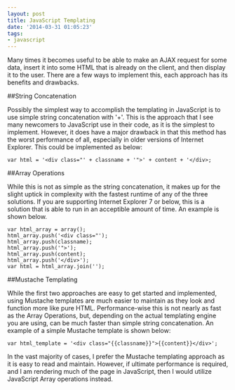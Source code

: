 ```yaml
---
layout: post
title: JavaScript Templating
date: '2014-03-31 01:05:23'
tags:
- javascript
---
```


Many times it becomes useful to be able to make an AJAX request for some data, insert it into some HTML that is already on the client, and then display it to the user. There are a few ways to implement this, each approach has its benefits and drawbacks.

##String Concatenation

Possibly the simplest way to accomplish the templating in JavaScript is to use simple string concatenation with '+'. This is the approach that I see many newcomers to JavaScript use in their code, as it is the simplest to implement. However, it does have a major drawback in that this method has the worst performance of all, especially in older versions of Internet Explorer. This could be implemented as below:

```
var html = '<div class="' + classname + '">' + content + '</div>;
```

##Array Operations

While this is not as simple as the string concatenation, it makes up for the slight uptick in complexity with the fastest runtime of any of the three solutions. If you are supporting Internet Explorer 7 or below, this is a solution that is able to run in an acceptible amount of time. An example is shown below.

```
var html_array = array();
html_array.push('<div class="');
html_array.push(classname);
html_array.push('">');
html_array.push(content);
html_array.push('</div>');
var html = html_array.join('');
```

##Mustache Templating

While the first two approaches are easy to get started and implemented, using Mustache templates are much easier to maintain as they look and function more like pure HTML. Performance-wise this is not nearly as fast as the Array Operations, but, depending on the actual templating engine you are using, can be much faster than simple string concatenation. An example of a simple Mustache template is shown below:

```
var html_template = '<div class="{{classname}}">{{content}}</div>';
```

In the vast majority of cases, I prefer the Mustache templating approach as it is easy to read and maintain. However, if ultimate performance is required, and I am rendering much of the page in JavaScript, then I would utilize JavaScript Array operations instead.